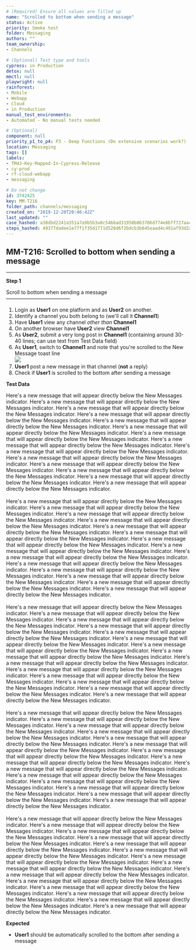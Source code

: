 ```yaml
---
# (Required) Ensure all values are filled up
name: "Scrolled to bottom when sending a message"
status: Active
priority: Smoke test
folder: Messaging
authors: ""
team_ownership: 
- Channels

# (Optional) Test type and tools
cypress: in Production
detox: null
mmctl: null
playwright: null
rainforest: 
- Mobile
- Webapp
- Cloud
- in Production
manual_test_environments: 
- Automated - No manual tests needed

# (Optional)
component: null
priority_p1_to_p4: P3 - Deep Functions (Do extensive scenarios work?)
location: Messaging
tags: []
labels: 
- TM4J-Key-Mapped-In-Cypress-Release
- cy-prod
- rf-cloud-webapp
- messaging

# Do not change
id: 3742425
key: MM-T216
folder_path: channels/messaging
created_on: "2019-12-20T20:46:42Z"
last_updated: ""
case_hashed: a38dbd2241a351a7a9b5b3a8c5466ad31958b863706d774e8bff727aa471b781bbb4fa0b4c1e0c7260f0f4a336b14973
steps_hashed: 49377dadee1e77f1f35d1771d528d6f2bdcb3b645eaad4c491af93d2a8e43429297cd62e45deb48bf24580c2a4d74a03
---
```


## MM-T216: Scrolled to bottom when sending a message

---

**Step 1**

Scroll to bottom when sending a message\
–––––––––––––––––––––––––

1. Login as **User1** on one platform and as **User2** on another.
2. Identify a channel you both belong to (we'll call it **Channel1**)
3. Have **User1** view any channel _other than_ **Channel1**
4. On another browser have **User2** view **Channel1**
5. As **User2**, submit a very long post in **Channel1** (containing around 30-40 lines; can use text from Test Data field)
6. As **User1**, switch to **Channel1** and note that you're scrolled to the New Message toast line
   \
   ![](https://smartbear-tm4j-prod-us-west-2-attachment-rich-text.s3.us-west-2.amazonaws.com/embedded-f3277290f945470c4add5d21ef3dc7ca7b74388fc7152bfb6b99ae58c66a95a8-1594238265973-1594238265973.png)
7. **User1** post a new message in that channel (**not** a reply)
8. Check if **User1** is scrolled to the bottom after sending a message

**Test Data**

Here's a new message that will appear directly below the New Messages indicator. Here's a new message that will appear directly below the New Messages indicator. Here's a new message that will appear directly below the New Messages indicator. Here's a new message that will appear directly below the New Messages indicator. Here's a new message that will appear directly below the New Messages indicator. Here's a new message that will appear directly below the New Messages indicator. Here's a new message that will appear directly below the New Messages indicator. Here's a new message that will appear directly below the New Messages indicator. Here's a new message that will appear directly below the New Messages indicator. Here's a new message that will appear directly below the New Messages indicator. Here's a new message that will appear directly below the New Messages indicator. Here's a new message that will appear directly below the New Messages indicator. Here's a new message that will appear directly below the New Messages indicator. Here's a new message that will appear directly below the New Messages indicator.\
\
Here's a new message that will appear directly below the New Messages indicator. Here's a new message that will appear directly below the New Messages indicator. Here's a new message that will appear directly below the New Messages indicator. Here's a new message that will appear directly below the New Messages indicator. Here's a new message that will appear directly below the New Messages indicator. Here's a new message that will appear directly below the New Messages indicator. Here's a new message that will appear directly below the New Messages indicator. Here's a new message that will appear directly below the New Messages indicator. Here's a new message that will appear directly below the New Messages indicator. Here's a new message that will appear directly below the New Messages indicator. Here's a new message that will appear directly below the New Messages indicator. Here's a new message that will appear directly below the New Messages indicator. Here's a new message that will appear directly below the New Messages indicator. Here's a new message that will appear directly below the New Messages indicator.\
\
Here's a new message that will appear directly below the New Messages indicator. Here's a new message that will appear directly below the New Messages indicator. Here's a new message that will appear directly below the New Messages indicator. Here's a new message that will appear directly below the New Messages indicator. Here's a new message that will appear directly below the New Messages indicator. Here's a new message that will appear directly below the New Messages indicator. Here's a new message that will appear directly below the New Messages indicator. Here's a new message that will appear directly below the New Messages indicator. Here's a new message that will appear directly below the New Messages indicator. Here's a new message that will appear directly below the New Messages indicator. Here's a new message that will appear directly below the New Messages indicator. Here's a new message that will appear directly below the New Messages indicator. Here's a new message that will appear directly below the New Messages indicator. Here's a new message that will appear directly below the New Messages indicator.\
\
Here's a new message that will appear directly below the New Messages indicator. Here's a new message that will appear directly below the New Messages indicator. Here's a new message that will appear directly below the New Messages indicator. Here's a new message that will appear directly below the New Messages indicator. Here's a new message that will appear directly below the New Messages indicator. Here's a new message that will appear directly below the New Messages indicator. Here's a new message that will appear directly below the New Messages indicator. Here's a new message that will appear directly below the New Messages indicator. Here's a new message that will appear directly below the New Messages indicator. Here's a new message that will appear directly below the New Messages indicator. Here's a new message that will appear directly below the New Messages indicator. Here's a new message that will appear directly below the New Messages indicator. Here's a new message that will appear directly below the New Messages indicator. Here's a new message that will appear directly below the New Messages indicator.\
\
Here's a new message that will appear directly below the New Messages indicator. Here's a new message that will appear directly below the New Messages indicator. Here's a new message that will appear directly below the New Messages indicator. Here's a new message that will appear directly below the New Messages indicator. Here's a new message that will appear directly below the New Messages indicator. Here's a new message that will appear directly below the New Messages indicator. Here's a new message that will appear directly below the New Messages indicator. Here's a new message that will appear directly below the New Messages indicator. Here's a new message that will appear directly below the New Messages indicator. Here's a new message that will appear directly below the New Messages indicator. Here's a new message that will appear directly below the New Messages indicator. Here's a new message that will appear directly below the New Messages indicator. Here's a new message that will appear directly below the New Messages indicator. Here's a new message that will appear directly below the New Messages indicator.

**Expected**

- **User1** should be automatically scrolled to the bottom after sending a message
